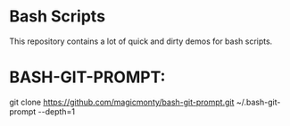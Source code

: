 # Bash Scripts

This repository contains a lot of quick and dirty demos for bash scripts.

# BASH-GIT-PROMPT:
git clone https://github.com/magicmonty/bash-git-prompt.git ~/.bash-git-prompt --depth=1
